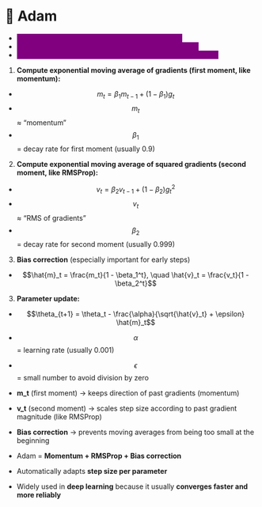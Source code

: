 # 🔴 Adam

* <mark style="color:purple;background-color:purple;">**Combines the ideas of momentum and RMSProp.**</mark>
* <mark style="color:purple;background-color:purple;">**Adapts learning rates for each parameter individually.**</mark>
* <mark style="color:purple;background-color:purple;">**Includes bias correction for moving averages in early steps.**</mark>



1. **Compute exponential moving average of gradients (first moment, like momentum):**

* $$m_t = \beta_1 m_{t-1} + (1-\beta_1) g_t$$
* $$m_t$$ ≈ “momentum”
* $$\beta_1$$ = decay rate for first moment (usually 0.9)

2. **Compute exponential moving average of squared gradients (second moment, like RMSProp):**

* $$v_t = \beta_2 v_{t-1} + (1-\beta_2) g_t^2$$
* $$v_t$$ ≈ “RMS of gradients”
* $$\beta_2$$ = decay rate for second moment (usually 0.999)

3. **Bias correction** (especially important for early steps)

* $$\hat{m}_t = \frac{m_t}{1 - \beta_1^t}, \quad \hat{v}_t = \frac{v_t}{1 - \beta_2^t}$$

3. **Parameter update:**

* $$\theta_{t+1} = \theta_t - \frac{\alpha}{\sqrt{\hat{v}_t} + \epsilon} \hat{m}_t$$
* $$\alpha$$ = learning rate (usually 0.001)
* $$\epsilon$$ = small number to avoid division by zero



* **m\_t** (first moment) → keeps direction of past gradients (momentum)
* **v\_t** (second moment) → scales step size according to past gradient magnitude (like RMSProp)
* **Bias correction** → prevents moving averages from being too small at the beginning



* Adam = **Momentum + RMSProp + Bias correction**
* Automatically adapts **step size per parameter**
* Widely used in **deep learning** because it usually **converges faster and more reliably**

